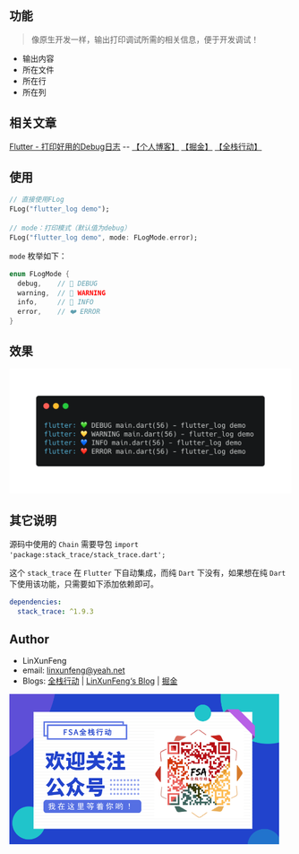 ## 功能
> 像原生开发一样，输出打印调试所需的相关信息，便于开发调试！
- 输出内容
- 所在文件
- 所在行
- 所在列


## 相关文章
[Flutter - 打印好用的Debug日志](https://juejin.im/post/59ee05346fb9a0452845a7e8) -- [【个人博客】](https://linxunfeng.top/2020/06/26/flutter/flutter%20-%20打印好用的debug日志/)
[【掘金】](https://juejin.cn/post/6844904199558283271)
[【全栈行动】](https://fullstackaction.com/pages/a9e62e/)


## 使用

```dart
// 直接使用FLog
FLog("flutter_log demo");

// mode：打印模式（默认值为debug）
FLog("flutter_log demo", mode: FLogMode.error);
```

`mode` 枚举如下：

```dart
enum FLogMode {
  debug,    // 💚 DEBUG
  warning,  // 💛 WARNING
  info,     // 💙 INFO
  error,    // ❤️ ERROR
}
```



## 效果

![](./assets/结果展示.png)

## 其它说明

源码中使用的 `Chain` 需要导包 `import 'package:stack_trace/stack_trace.dart';`

这个 `stack_trace` 在 `Flutter` 下自动集成，而纯 `Dart` 下没有，如果想在纯 `Dart` 下使用该功能，只需要如下添加依赖即可。

```yaml
dependencies:
  stack_trace: ^1.9.3
```


## Author

- LinXunFeng
- email: [linxunfeng@yeah.net](mailto:linxunfeng@yeah.net)
- Blogs: [全栈行动](https://fullstackaction.com/) | [LinXunFeng‘s Blog](http://linxunfeng.top/)  | [掘金](https://juejin.im/user/58f8065e61ff4b006646c72d/posts) 

<img height="267.5" width="481.5" src="https://github.com/LinXunFeng/LinXunFeng/blob/master/static/img/FSAQR.png" />



